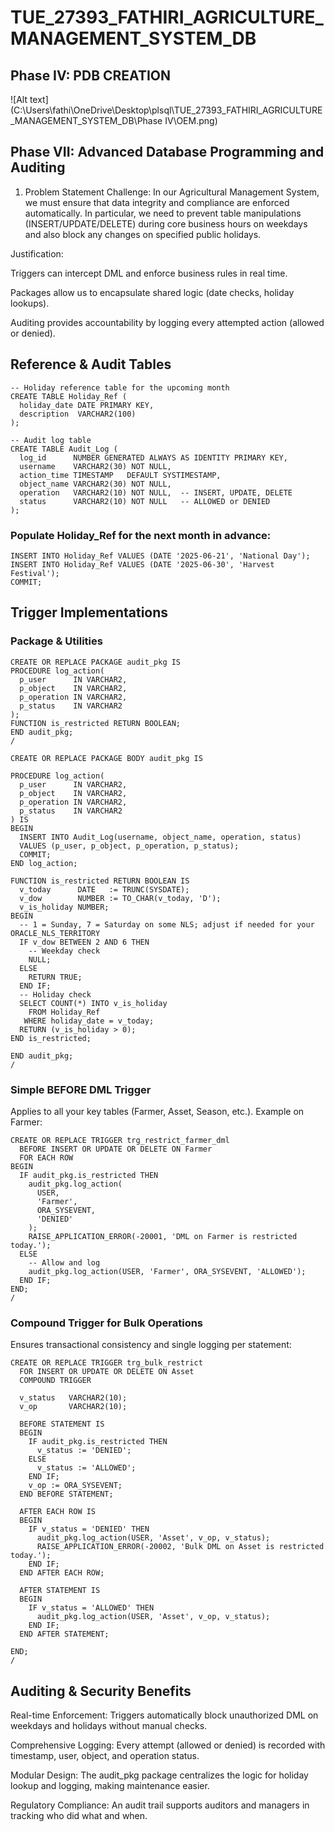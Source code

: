 # TUE_27393_FATHIRI_AGRICULTURE_MANAGEMENT_SYSTEM_DB

## Phase IV: PDB CREATION

![Alt text](C:\Users\fathi\OneDrive\Desktop\plsql\TUE_27393_FATHIRI_AGRICULTURE_MANAGEMENT_SYSTEM_DB\Phase IV\OEM.png)



## Phase VII: Advanced Database Programming and Auditing

1. Problem Statement
Challenge:
In our Agricultural Management System, we must ensure that data integrity and compliance are enforced automatically. In particular, we need to prevent table manipulations (INSERT/UPDATE/DELETE) during core business hours on weekdays and also block any changes on specified public holidays.

Justification:

Triggers can intercept DML and enforce business rules in real time.

Packages allow us to encapsulate shared logic (date checks, holiday lookups).

Auditing provides accountability by logging every attempted action (allowed or denied).

## Reference & Audit Tables

```
-- Holiday reference table for the upcoming month
CREATE TABLE Holiday_Ref (
  holiday_date DATE PRIMARY KEY,
  description  VARCHAR2(100)
);

-- Audit log table
CREATE TABLE Audit_Log (
  log_id      NUMBER GENERATED ALWAYS AS IDENTITY PRIMARY KEY,
  username    VARCHAR2(30) NOT NULL,
  action_time TIMESTAMP   DEFAULT SYSTIMESTAMP,
  object_name VARCHAR2(30) NOT NULL,
  operation   VARCHAR2(10) NOT NULL,  -- INSERT, UPDATE, DELETE
  status      VARCHAR2(10) NOT NULL   -- ALLOWED or DENIED
);

```
### Populate Holiday_Ref for the next month in advance:

```
INSERT INTO Holiday_Ref VALUES (DATE '2025-06-21', 'National Day');
INSERT INTO Holiday_Ref VALUES (DATE '2025-06-30', 'Harvest Festival');
COMMIT;
```

##  Trigger Implementations
  ### Package & Utilities

  ```
CREATE OR REPLACE PACKAGE audit_pkg IS
  PROCEDURE log_action(
    p_user      IN VARCHAR2,
    p_object    IN VARCHAR2,
    p_operation IN VARCHAR2,
    p_status    IN VARCHAR2
  );
  FUNCTION is_restricted RETURN BOOLEAN;
END audit_pkg;
/

CREATE OR REPLACE PACKAGE BODY audit_pkg IS

  PROCEDURE log_action(
    p_user      IN VARCHAR2,
    p_object    IN VARCHAR2,
    p_operation IN VARCHAR2,
    p_status    IN VARCHAR2
  ) IS
  BEGIN
    INSERT INTO Audit_Log(username, object_name, operation, status)
    VALUES (p_user, p_object, p_operation, p_status);
    COMMIT;
  END log_action;

  FUNCTION is_restricted RETURN BOOLEAN IS
    v_today      DATE   := TRUNC(SYSDATE);
    v_dow        NUMBER := TO_CHAR(v_today, 'D');
    v_is_holiday NUMBER;
  BEGIN
    -- 1 = Sunday, 7 = Saturday on some NLS; adjust if needed for your ORACLE_NLS_TERRITORY
    IF v_dow BETWEEN 2 AND 6 THEN
      -- Weekday check
      NULL; 
    ELSE
      RETURN TRUE;
    END IF;
    -- Holiday check
    SELECT COUNT(*) INTO v_is_holiday 
      FROM Holiday_Ref
     WHERE holiday_date = v_today;
    RETURN (v_is_holiday > 0);
  END is_restricted;

END audit_pkg;
/
```

### Simple BEFORE DML Trigger
Applies to all your key tables (Farmer, Asset, Season, etc.). Example on Farmer:

```
CREATE OR REPLACE TRIGGER trg_restrict_farmer_dml
  BEFORE INSERT OR UPDATE OR DELETE ON Farmer
  FOR EACH ROW
BEGIN
  IF audit_pkg.is_restricted THEN
    audit_pkg.log_action(
      USER, 
      'Farmer', 
      ORA_SYSEVENT, 
      'DENIED'
    );
    RAISE_APPLICATION_ERROR(-20001, 'DML on Farmer is restricted today.');
  ELSE
    -- Allow and log
    audit_pkg.log_action(USER, 'Farmer', ORA_SYSEVENT, 'ALLOWED');
  END IF;
END;
/
```
###  Compound Trigger for Bulk Operations
Ensures transactional consistency and single logging per statement:

```
CREATE OR REPLACE TRIGGER trg_bulk_restrict
  FOR INSERT OR UPDATE OR DELETE ON Asset
  COMPOUND TRIGGER

  v_status   VARCHAR2(10);
  v_op       VARCHAR2(10);

  BEFORE STATEMENT IS
  BEGIN
    IF audit_pkg.is_restricted THEN
      v_status := 'DENIED';
    ELSE
      v_status := 'ALLOWED';
    END IF;
    v_op := ORA_SYSEVENT;
  END BEFORE STATEMENT;

  AFTER EACH ROW IS
  BEGIN
    IF v_status = 'DENIED' THEN
      audit_pkg.log_action(USER, 'Asset', v_op, v_status);
      RAISE_APPLICATION_ERROR(-20002, 'Bulk DML on Asset is restricted today.');
    END IF;
  END AFTER EACH ROW;

  AFTER STATEMENT IS
  BEGIN
    IF v_status = 'ALLOWED' THEN
      audit_pkg.log_action(USER, 'Asset', v_op, v_status);
    END IF;
  END AFTER STATEMENT;

END;
/
```
##  Auditing & Security Benefits

Real-time Enforcement: Triggers automatically block unauthorized DML on weekdays and holidays without manual checks.

Comprehensive Logging: Every attempt (allowed or denied) is recorded with timestamp, user, object, and operation status.

Modular Design: The audit_pkg package centralizes the logic for holiday lookup and logging, making maintenance easier.

Regulatory Compliance: An audit trail supports auditors and managers in tracking who did what and when.

